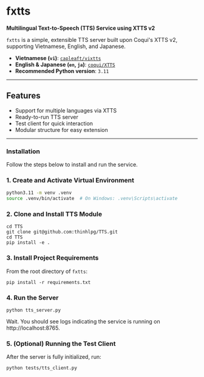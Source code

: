 # fxtts

**Multilingual Text-to-Speech (TTS) Service using XTTS v2**

`fxtts` is a simple, extensible TTS server built upon Coqui's XTTS v2, supporting Vietnamese, English, and Japanese.

- **Vietnamese (`vi`)**: [`capleaft/vixtts`](https://huggingface.co/capleaf/viXTTS)
- **English & Japanese (`en`, `ja`)**: [`coqui/XTTS`](hhttps://huggingface.co/coqui/XTTS-v2)
- **Recommended Python version**: `3.11`

---

## Features

- Support for multiple languages via XTTS
- Ready-to-run TTS server
- Test client for quick interaction
- Modular structure for easy extension

---

### Installation

Follow the steps below to install and run the service.

### 1. Create and Activate Virtual Environment

```bash
python3.11 -m venv .venv
source .venv/bin/activate  # On Windows: .venv\Scripts\activate
```

### 2. Clone and Install TTS Module
```
cd TTS
git clone git@github.com:thinhlpg/TTS.git
cd TTS
pip install -e .
```

### 3. Install Project Requirements
From the root directory of `fxtts`:
```
pip install -r requirements.txt
```

### 4. Run the Server 
```
python tts_server.py
```
Wait. You should see logs indicating the service is running on http://localhost:8765.

### 5. (Optional) Running the Test Client
After the server is fully initialized, run:
```
python tests/tts_client.py
```
